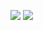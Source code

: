 

<a href="https://www.instagram.com/seulyeahsuul"><img src="https://img.shields.io/badge/Instagram-%23E4405F.svg?style=for-the-badge&logo=Instagram&logoColor=white&link=https://www.instagram.com/seulyeahsuul"/></a>
<a href="mailto:iqwdbwpi@gmail.com">
    <img 
        src="https://img.shields.io/badge/Gmail-d14836?style=for-the-badge&logo=Gmail&logoColor=white&link=mailto:iqwdbwpi@gmail.com"
/>
</a>
